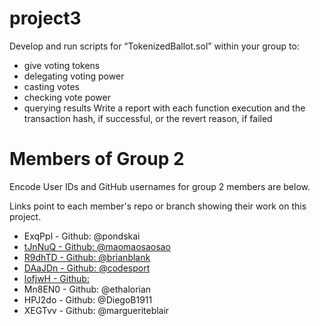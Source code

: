 # project3
Develop and run scripts for “TokenizedBallot.sol” within your group to:
- give voting tokens
- delegating voting power
- casting votes
- checking vote power
- querying results
Write a report with each function execution and the transaction hash, if successful, or the revert reason, if failed

# Members of Group 2

Encode User IDs and GitHub usernames for group 2 members are below.

Links point to each member's repo or branch showing their work on this project.

* ExqPpl - Github: @pondskai 
*  [tJnNuQ - Github: @maomaosaosao](https://github.com/EncodeClub-EVMBootcamp24Q4-Group2/project3/tree/user/maomaosaosao) 
*  [R9dhTD - Github: @brianblank ](https://github.com/EncodeClub-EVMBootcamp24Q4-Group2/project3/tree/brianblank)
*  [DAaJDn - Github: @codesport](https://github.com/codesport/ERC20Votes-Tokenized-Voting)
*  [lofjwH - Github:](https://github.com/EncodeClub-EVMBootcamp24Q4-Group2/project3/tree/zz/homework) 
*  Mn8EN0 - Github: @ethalorian 
*  HPJ2do - Github: @DiegoB1911
*  XEGTvv - Github: @margueriteblair
